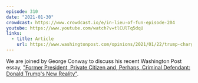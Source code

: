 ```yaml
---
episode: 310
date: "2021-01-30"
crowdcast: https://www.crowdcast.io/e/in-lieu-of-fun-episode-204
youtube: https://www.youtube.com/watch?v=tlCUlTq5dqU
links:
  - title: Article
    url: https://www.washingtonpost.com/opinions/2021/01/22/trump-charges-george-conway/
---
```

We are joined by George Conway to discuss his recent Washington Post essay,
["Former President, Private Citizen and, Perhaps, Criminal Defendant: Donald
Trump's New Reality"][article].

[article]: https://www.washingtonpost.com/opinions/2021/01/22/trump-charges-george-conway/
